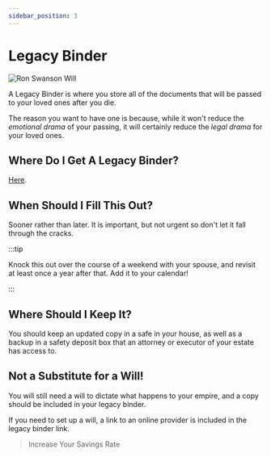 ```yaml
---
sidebar_position: 3
---
```


# Legacy Binder

![Ron Swanson Will](/img/meme-ron-swanson-will.svg)

A Legacy Binder is where you store all of the documents that will be passed to your loved ones after you die. 

The reason you want to have one is because, while it won't reduce the *emotional drama* of your passing, it will certainly reduce the *legal drama* for your loved ones. 

## Where Do I Get A Legacy Binder?

[Here](https://www.epicsavers.world/our-resources/our-binders/).

## When Should I Fill This Out?

Sooner rather than later. It is important, but not urgent so don't let it fall through the cracks.

:::tip 

Knock this out over the course of a weekend with your spouse, and revisit at least once a year after that. Add it to your calendar!

:::

## Where Should I Keep It?

You should keep an updated copy in a safe in your house, as well as a backup in a safety deposit box that an attorney or executor of your estate has access to.

## Not a Substitute for a Will!

You will still need a will to dictate what happens to your empire, and a copy should be included in your legacy binder.

If you need to set up a will, a link to an online provider is included in the legacy binder link.

>Increase Your Savings Rate